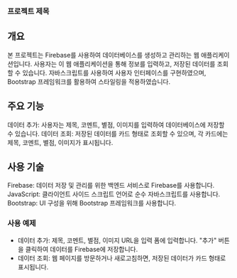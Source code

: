 ### 프로젝트 제목

## 개요
본 프로젝트는 Firebase를 사용하여 데이터베이스를 생성하고 관리하는 웹 애플리케이션입니다. 사용자는 이 웹 애플리케이션을 통해 정보를 입력하고, 저장된 데이터를 조회할 수 있습니다. 자바스크립트를 사용하여 사용자 인터페이스를 구현하였으며, Bootstrap 프레임워크를 활용하여 스타일링을 적용하였습니다.

## 주요 기능
데이터 추가: 사용자는 제목, 코멘트, 별점, 이미지를 입력하여 데이터베이스에 저장할 수 있습니다.
데이터 조회: 저장된 데이터를 카드 형태로 조회할 수 있으며, 각 카드에는 제목, 코멘트, 별점, 이미지가 표시됩니다.

## 사용 기술
Firebase: 데이터 저장 및 관리를 위한 백엔드 서비스로 Firebase를 사용합니다.
JavaScript: 클라이언트 사이드 스크립트 언어로 순수 자바스크립트를 사용합니다.
Bootstrap: UI 구성을 위해 Bootstrap 프레임워크를 사용합니다.

### 사용 예제
- 데이터 추가: 제목, 코멘트, 별점, 이미지 URL을 입력 폼에 입력합니다. "추가" 버튼을 클릭하여 데이터를 Firebase에 저장합니다.
- 데이터 조회: 웹 페이지를 방문하거나 새로고침하면, 저장된 데이터가 카드 형태로 표시됩니다.